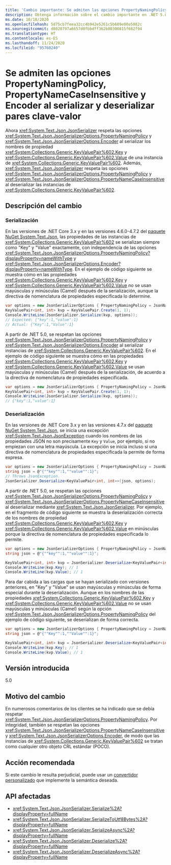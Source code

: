 ```yaml
---
title: 'Cambio importante: Se admiten las opciones PropertyNamingPolicy, PropertyNameCaseInsensitive y Encoder para los pares clave-valor'
description: Obtenga información sobre el cambio importante en .NET 5.0 donde se respetan las opciones PropertyNamingPolicy, PropertyNameCaseInsensitive y Encoder al serializar y deserializar los nombres de propiedad Key y Value de una instancia de par clave-valor.
ms.date: 10/18/2020
ms.openlocfilehash: 5d75cb7feea32cc4b942e5261c5b609e00a5082c
ms.sourcegitcommit: d8020797a6657d0fbbdff362b80300815f682f94
ms.translationtype: HT
ms.contentlocale: es-ES
ms.lasthandoff: 11/24/2020
ms.locfileid: "95760240"
---
```

# <a name="propertynamingpolicy-propertynamecaseinsensitive-and-encoder-options-are-honored-when-serializing-and-deserializing-key-value-pairs"></a>Se admiten las opciones PropertyNamingPolicy, PropertyNameCaseInsensitive y Encoder al serializar y deserializar pares clave-valor

Ahora <xref:System.Text.Json.JsonSerializer> respeta las opciones <xref:System.Text.Json.JsonSerializerOptions.PropertyNamingPolicy> y <xref:System.Text.Json.JsonSerializerOptions.Encoder> al serializar los nombres de propiedad <xref:System.Collections.Generic.KeyValuePair%602.Key> y <xref:System.Collections.Generic.KeyValuePair%602.Value> de una instancia de <xref:System.Collections.Generic.KeyValuePair%602>. Además, <xref:System.Text.Json.JsonSerializer> respeta las opciones <xref:System.Text.Json.JsonSerializerOptions.PropertyNamingPolicy> y <xref:System.Text.Json.JsonSerializerOptions.PropertyNameCaseInsensitive> al deserializar las instancias de <xref:System.Collections.Generic.KeyValuePair%602>.

## <a name="change-description"></a>Descripción del cambio

### <a name="serialization"></a>Serialización

En las versiones de .NET Core 3.x y en las versiones 4.6.0-4.7.2 del [paquete NuGet System.Text.Json](https://www.nuget.org/packages/System.Text.Json), las propiedades de las instancias de <xref:System.Collections.Generic.KeyValuePair%602> se serializan siempre como "Key" y "Value" exactamente, con independencia de las opciones <xref:System.Text.Json.JsonSerializerOptions.PropertyNamingPolicy?displayProperty=nameWithType> y <xref:System.Text.Json.JsonSerializerOptions.Encoder?displayProperty=nameWithType>. En el ejemplo de código siguiente se muestra cómo en las propiedades <xref:System.Collections.Generic.KeyValuePair%602.Key> y <xref:System.Collections.Generic.KeyValuePair%602.Value> *no* se usan mayúsculas y minúsculas (Camel) después de la serialización, aunque la directiva de nomenclatura de propiedades especificada lo determine.

```csharp
var options = new JsonSerializerOptions { PropertyNamingPolicy = JsonNamingPolicy.CamelCase };
KeyValuePair<int, int> kvp = KeyValuePair.Create(1, 1);
Console.WriteLine(JsonSerializer.Serialize(kvp, options));
// Expected: {"key":1,"value":1}
// Actual: {"Key":1,"Value":1}
```

A partir de .NET 5.0, se respetan las opciones <xref:System.Text.Json.JsonSerializerOptions.PropertyNamingPolicy> y <xref:System.Text.Json.JsonSerializerOptions.Encoder> al serializar instancias de <xref:System.Collections.Generic.KeyValuePair%602>. En el ejemplo de código siguiente se muestra cómo en las propiedades <xref:System.Collections.Generic.KeyValuePair%602.Key> y <xref:System.Collections.Generic.KeyValuePair%602.Value> se usan mayúsculas y minúsculas (Camel) después de la serialización, de acuerdo a la directiva de nomenclatura de propiedades especificada.

```csharp
var options = new JsonSerializerOptions { PropertyNamingPolicy = JsonNamingPolicy.CamelCase };
KeyValuePair<int, int> kvp = KeyValuePair.Create(1, 1);
Console.WriteLine(JsonSerializer.Serialize(kvp, options));
// {"key":1,"value":1}
```

### <a name="deserialization"></a>Deserialización

En las versiones de .NET Core 3.x y en las versiones 4.7.x del [paquete NuGet System.Text.Json](https://www.nuget.org/packages/System.Text.Json), se inicia una excepción <xref:System.Text.Json.JsonException> cuando los nombres de las propiedades JSON no son precisamente `Key` y `Value`, por ejemplo, si no empiezan con una letra mayúscula. La excepción se inicia incluso si una directiva de nomenclatura de propiedades especificada la permite de forma expresa.

```csharp
var options = new JsonSerializerOptions { PropertyNamingPolicy = JsonNamingPolicy.CamelCase };
string json = @"{""key"":1,""value"":1}";
// Throws JsonException.
JsonSerializer.Deserialize<KeyValuePair<int, int>>(json, options);
```

A partir de .NET 5.0, se respetan las opciones <xref:System.Text.Json.JsonSerializerOptions.PropertyNamingPolicy> y <xref:System.Text.Json.JsonSerializerOptions.PropertyNameCaseInsensitive> al deserializar mediante <xref:System.Text.Json.JsonSerializer>. Por ejemplo, en el fragmento de código siguiente se muestra la deserialización correcta de los nombres de propiedad <xref:System.Collections.Generic.KeyValuePair%602.Key> y <xref:System.Collections.Generic.KeyValuePair%602.Value> en minúsculas porque la directiva de nomenclatura de propiedades especificada lo permite.

```csharp
var options = new JsonSerializerOptions { PropertyNamingPolicy = JsonNamingPolicy.CamelCase };
string json = @"{""key"":1,""value"":1}";

KeyValuePair<int, int> kvp = JsonSerializer.Deserialize<KeyValuePair<int, int>>(json);
Console.WriteLine(kvp.Key); // 1
Console.WriteLine(kvp.Value); // 1
```

Para dar cabida a las cargas que se hayan serializado con versiones anteriores, en "Key" y "Value" se usan mayúsculas y minúsculas de forma especial durante la deserialización. Aunque en los nombres de las propiedades <xref:System.Collections.Generic.KeyValuePair%602.Key> y <xref:System.Collections.Generic.KeyValuePair%602.Value> no se usan mayúsculas y minúsculas (Camel) según la opción <xref:System.Text.Json.JsonSerializerOptions.PropertyNamingPolicy> del ejemplo de código siguiente, se deserializan de forma correcta.

```csharp
var options = new JsonSerializerOptions { PropertyNamingPolicy = JsonNamingPolicy.CamelCase };
string json = @"{""Key"":1,""Value"":1}";

KeyValuePair<int, int> kvp = JsonSerializer.Deserialize<KeyValuePair<int, int>>(json);
Console.WriteLine(kvp.Key); // 1
Console.WriteLine(kvp.Value); // 1
```

## <a name="version-introduced"></a>Versión introducida

5.0

## <a name="reason-for-change"></a>Motivo del cambio

En numerosos comentarios de los clientes se ha indicado que se debía respetar <xref:System.Text.Json.JsonSerializerOptions.PropertyNamingPolicy>. Por integridad, también se respetan las opciones <xref:System.Text.Json.JsonSerializerOptions.PropertyNameCaseInsensitive> y <xref:System.Text.Json.JsonSerializerOptions.Encoder>, de modo que las instancias de <xref:System.Collections.Generic.KeyValuePair%602> se tratan como cualquier otro objeto CRL estándar (POCO).

## <a name="recommended-action"></a>Acción recomendada

Si este cambio le resulta perjudicial, puede usar un [convertidor personalizado](../../../../standard/serialization/system-text-json-converters-how-to.md) que implemente la semántica deseada.

## <a name="affected-apis"></a>API afectadas

- <xref:System.Text.Json.JsonSerializer.Serialize%2A?displayProperty=fullName>
- <xref:System.Text.Json.JsonSerializer.SerializeToUtf8Bytes%2A?displayProperty=fullName>
- <xref:System.Text.Json.JsonSerializer.SerializeAsync%2A?displayProperty=fullName>
- <xref:System.Text.Json.JsonSerializer.Deserialize%2A?displayProperty=fullName>
- <xref:System.Text.Json.JsonSerializer.DeserializeAsync%2A?displayProperty=fullName>

<!--

### Affected APIs

- `Overload:System.Text.Json.JsonSerializer.Serialize`
- `Overload:System.Text.Json.JsonSerializer.SerializeAsync`
- `Overload:System.Text.Json.JsonSerializer.SerializeToUtf8Bytes`
- `Overload:System.Text.Json.JsonSerializer.Deserialize`
- `Overload:System.Text.Json.JsonSerializer.DeserializeAsync`

### Category

Serialization

-->
